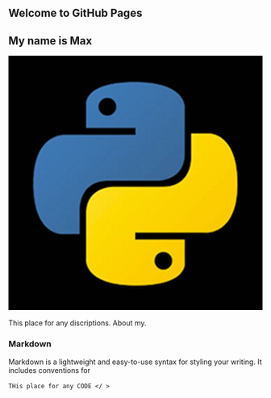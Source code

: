 ## Welcome to GitHub Pages
## My name is Max

![python_icon](512x512bb.jpg)

This place for any discriptions. About my.

### Markdown

Markdown is a lightweight and easy-to-use syntax for styling your writing. It includes conventions for

```markdown
THis place for any CODE </ > 
```
